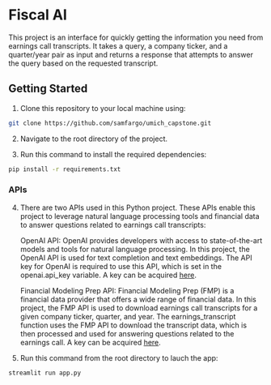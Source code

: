 
# Fiscal AI

This project is an interface for quickly getting the information you need from earnings call transcripts. It takes a query, a company ticker, and a quarter/year pair as input and returns a response that attempts to answer the query based on the requested transcript.
    
## Getting Started

1. Clone this repository to your local machine using:

```bash
git clone https://github.com/samfargo/umich_capstone.git
```
2. Navigate to the root directory of the project.

3. Run this command to install the required dependencies:

```bash
pip install -r requirements.txt
```
### APIs

4. There are two APIs used in this Python project. These APIs enable this project to leverage natural language processing tools and financial data to answer questions related to earnings call transcripts:

    OpenAI API:
    OpenAI provides developers with access to state-of-the-art models and tools for natural language processing. In this project, the OpenAI API is used for text completion and text embeddings. The API key for OpenAI is required to use this API, which is set in the openai.api_key variable. A key can be acquired [here](https://platform.openai.com/account/api-keys).

    Financial Modeling Prep API:
    Financial Modeling Prep (FMP) is a financial data provider that offers a wide range of financial data. In this project, the FMP API is used to download earnings call transcripts for a given company ticker, quarter, and year. The earnings_transcript function uses the FMP API to download the transcript data, which is then processed and used for answering questions related to the earnings call. A key can be acquired [here](https://site.financialmodelingprep.com/developer/docs/api-keys).

5. Run this command from the root directory to lauch the app:

```bash
streamlit run app.py
```
